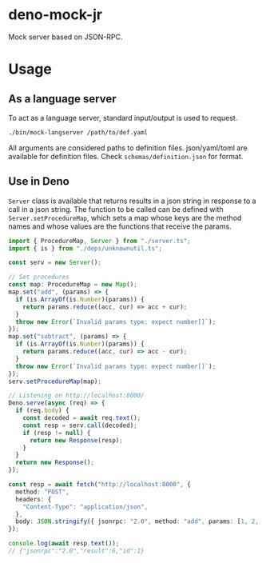 # deno-mock-jr

Mock server based on JSON-RPC.

# Usage

## As a language server

To act as a language server, standard input/output is used to request.

```bash
./bin/mock-langserver /path/to/def.yaml
```

All arguments are considered paths to definition files.
json/yaml/toml are available for definition files.
Check `schemas/definition.json` for format.

## Use in Deno

`Server` class is available that returns results in a json string in response to a call in a json string.
The function to be called can be defined with `Server.setProcedureMap`, which sets a map whose keys are the method names and whose values are the functions that receive the params.

```typescript
import { ProcedureMap, Server } from "./server.ts";
import { is } from "./deps/unknownutil.ts";

const serv = new Server();

// Set procedures
const map: ProcedureMap = new Map();
map.set("add", (params) => {
  if (is.ArrayOf(is.Number)(params)) {
    return params.reduce((acc, cur) => acc + cur);
  }
  throw new Error(`Invalid params type: expect number[]`);
});
map.set("subtract", (params) => {
  if (is.ArrayOf(is.Number)(params)) {
    return params.reduce((acc, cur) => acc - cur);
  }
  throw new Error(`Invalid params type: expect number[]`);
});
serv.setProcedureMap(map);

// Listening on http://localhost:8000/
Deno.serve(async (req) => {
  if (req.body) {
    const decoded = await req.text();
    const resp = serv.call(decoded);
    if (resp != null) {
      return new Response(resp);
    }
  }
  return new Response();
});
```

```typescript
const resp = await fetch("http://localhost:8000", {
  method: "POST",
  headers: {
    "Content-Type": "application/json",
  },
  body: JSON.stringify({ jsonrpc: "2.0", method: "add", params: [1, 2, "3"], id: 1 }),
});

console.log(await resp.text());
// {"jsonrpc":"2.0","result":6,"id":1}
```
